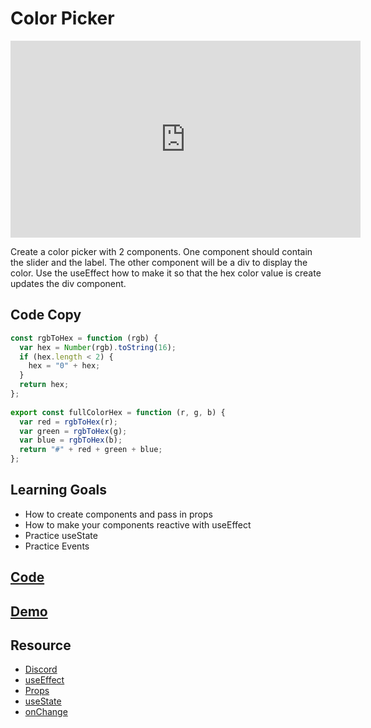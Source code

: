 # Color Picker

<iframe width="560" height="315" src="https://www.youtube.com/embed/5PXj7g4un3Q" title="YouTube video player" frameborder="0" allow="accelerometer; autoplay; clipboard-write; encrypted-media; gyroscope; picture-in-picture" allowfullscreen></iframe>

Create a color picker with 2 components.  One component should contain the slider and the label.  The other component will be a div to display the color.  Use the useEffect how to make it so that the hex color value is create updates the div component.  

## Code Copy

```js
const rgbToHex = function (rgb) {
  var hex = Number(rgb).toString(16);
  if (hex.length < 2) {
    hex = "0" + hex;
  }
  return hex;
};
 
export const fullColorHex = function (r, g, b) {
  var red = rgbToHex(r);
  var green = rgbToHex(g);
  var blue = rgbToHex(b);
  return "#" + red + green + blue;
};
```

## Learning Goals

- How to create components and pass in props
- How to make your components reactive with useEffect
- Practice useState
- Practice Events

## [Code](https://codesandbox.io/s/tqcfv0)

## [Demo](https://tqcfv0.csb.app/)

## Resource

- [Discord](https://discord.gg/Jwv7xaPRMS)
- [useEffect](https://reactjs.org/docs/hooks-effect.html)
- [Props](https://reactjs.org/docs/components-and-props.html)
- [useState](https://reactjs.org/docs/hooks-state.html)
- [onChange](https://sebhastian.com/react-onchange/)
